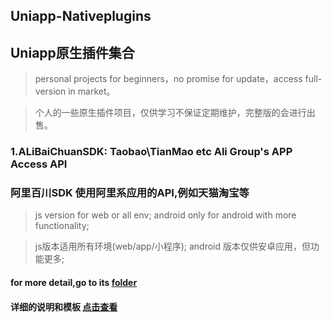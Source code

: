 ## Uniapp-Nativeplugins
## Uniapp原生插件集合


>personal projects for beginners，no promise for update，access full-version in market。

>个人的一些原生插件项目，仅供学习不保证定期维护，完整版的会进行出售。

### 1.ALiBaiChuanSDK: Taobao\TianMao etc Ali Group's APP Access API
### 阿里百川SDK 使用阿里系应用的API,例如天猫淘宝等

>js version for web or all env; android only for android with more functionality;

>js版本适用所有环境(web/app/小程序); android 版本仅供安卓应用，但功能更多;

#### for more detail,go to its [folder](https://github.com/snowwolfjay/uniapp-nativeplugin/tree/master/alibc)
#### 详细的说明和模板 [点击查看](https://github.com/snowwolfjay/uniapp-nativeplugin/tree/master/alibc)
